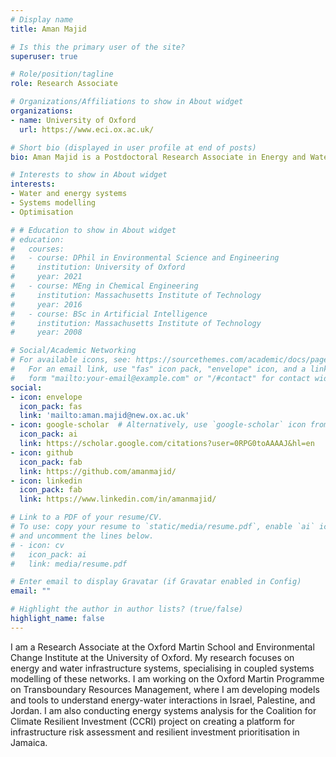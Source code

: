 ```yaml
---
# Display name
title: Aman Majid

# Is this the primary user of the site?
superuser: true

# Role/position/tagline
role: Research Associate 

# Organizations/Affiliations to show in About widget
organizations:
- name: University of Oxford
  url: https://www.eci.ox.ac.uk/

# Short bio (displayed in user profile at end of posts)
bio: Aman Majid is a Postdoctoral Research Associate in Energy and Water Systems at the Oxford Martin School and the Environmental Change Institute

# Interests to show in About widget
interests:
- Water and energy systems
- Systems modelling 
- Optimisation

# # Education to show in About widget
# education:
#   courses:
#   - course: DPhil in Environmental Science and Engineering
#     institution: University of Oxford
#     year: 2021
#   - course: MEng in Chemical Engineering
#     institution: Massachusetts Institute of Technology
#     year: 2016
#   - course: BSc in Artificial Intelligence
#     institution: Massachusetts Institute of Technology
#     year: 2008

# Social/Academic Networking
# For available icons, see: https://sourcethemes.com/academic/docs/page-builder/#icons
#   For an email link, use "fas" icon pack, "envelope" icon, and a link in the
#   form "mailto:your-email@example.com" or "/#contact" for contact widget.
social:
- icon: envelope
  icon_pack: fas
  link: 'mailto:aman.majid@new.ox.ac.uk'
- icon: google-scholar  # Alternatively, use `google-scholar` icon from `ai` icon pack
  icon_pack: ai
  link: https://scholar.google.com/citations?user=0RPG0toAAAAJ&hl=en
- icon: github
  icon_pack: fab
  link: https://github.com/amanmajid/
- icon: linkedin
  icon_pack: fab
  link: https://www.linkedin.com/in/amanmajid/

# Link to a PDF of your resume/CV.
# To use: copy your resume to `static/media/resume.pdf`, enable `ai` icons in `params.toml`, 
# and uncomment the lines below.
# - icon: cv
#   icon_pack: ai
#   link: media/resume.pdf

# Enter email to display Gravatar (if Gravatar enabled in Config)
email: ""

# Highlight the author in author lists? (true/false)
highlight_name: false
---
```


I am a Research Associate at the Oxford Martin School and Environmental Change Institute at the University of Oxford. My research focuses on energy and water infrastructure systems, specialising in coupled systems modelling of these networks. I am working on the Oxford Martin Programme on Transboundary Resources Management, where I am developing models and tools to understand energy-water interactions in Israel, Palestine, and Jordan. I am also conducting energy systems analysis for the Coalition for Climate Resilient Investment (CCRI) project on creating a platform for infrastructure risk assessment and resilient investment prioritisation in Jamaica.

<!-- {{< icon name="download" pack="fas" >}} Download my {{< staticref "uploads/cv_aman_majid.pdf" "newtab" >}}CV{{< /staticref >}}. -->
